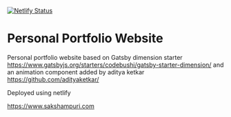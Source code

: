 [![Netlify Status](https://api.netlify.com/api/v1/badges/39f62655-b394-4dcf-9ae8-38797f3537cc/deploy-status)](https://app.netlify.com/sites/inspiring-saha-929c78/deploys)


# Personal Portfolio Website

Personal portfolio website based on Gatsby dimension starter https://www.gatsbyjs.org/starters/codebushi/gatsby-starter-dimension/ and an animation component added by aditya ketkar https://github.com/adityaketkar/

Deployed using netlify


https://www.sakshampuri.com
